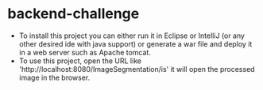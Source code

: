 # backend-challenge

* To install this project you can either run it in Eclipse or IntelliJ (or any other desired ide with java support) or generate a war file and deploy it in a web server such as Apache tomcat.
* To use this project, open the URL like 'http://localhost:8080/ImageSegmentation/is' it will open the processed image in the browser.



